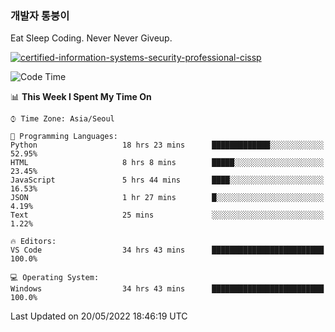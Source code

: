 ### 개발자 통붕이
Eat Sleep Coding.
Never Never Giveup.

[![certified-information-systems-security-professional-cissp](https://user-images.githubusercontent.com/44606727/157613689-acd84ec6-5f8f-4e79-89d9-a8d51f033634.png)](https://www.credly.com/badges/f394a010-85a0-450b-9136-8043af01d71c/public_url)

<!--START_SECTION:waka-->
![Code Time](http://img.shields.io/badge/Code%20Time-0%20secs-blue)

📊 **This Week I Spent My Time On** 

```text
⌚︎ Time Zone: Asia/Seoul

💬 Programming Languages: 
Python                   18 hrs 23 mins      █████████████░░░░░░░░░░░░   52.95% 
HTML                     8 hrs 8 mins        █████░░░░░░░░░░░░░░░░░░░░   23.45% 
JavaScript               5 hrs 44 mins       ████░░░░░░░░░░░░░░░░░░░░░   16.53% 
JSON                     1 hr 27 mins        █░░░░░░░░░░░░░░░░░░░░░░░░   4.19% 
Text                     25 mins             ░░░░░░░░░░░░░░░░░░░░░░░░░   1.22%

🔥 Editors: 
VS Code                  34 hrs 43 mins      █████████████████████████   100.0%

💻 Operating System: 
Windows                  34 hrs 43 mins      █████████████████████████   100.0%

```


 Last Updated on 20/05/2022 18:46:19 UTC
<!--END_SECTION:waka-->
